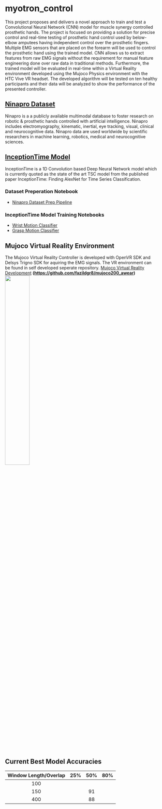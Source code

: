 # myotron_control
This project proposes and delivers a novel approach to train and test a Convolutional Neural Network (CNN) model for muscle synergy controlled prosthetic hands. The project is focused on providing a solution for precise control and real-time testing of prosthetic hand control used by below-elbow amputees having independent control over the prosthetic fingers. Multiple EMG sensors that are placed on the forearm will be used to control the prosthetic hand using the trained model. CNN allows us to extract features from raw EMG signals without the requirement for manual feature engineering done over raw data in traditional methods. Furthermore, the trained model will be evaluated in real-time within a Virtual Reality environment developed using the Mujoco Physics environment with the HTC Vive VR headset. The developed algorithm will be tested on ten healthy participants and their data will be analyzed to show the performance of the presented controller.

## [Ninapro Dataset](http://ninaweb.hevs.ch/)
Ninapro is a a publicly available multimodal database to foster research on robotic & prosthetic hands controlled with artificial intelligence. Ninapro includes electromyography, kinematic, inertial, eye tracking, visual, clinical and neurocognitive data. Ninapro data are used worldwide by scientific researchers in machine learning, robotics, medical and neurocognitive sciences.
## [InceptionTime Model](https://arxiv.org/abs/1909.04939)
InceptionTime is a 1D Convolution based Deep Neural Network model which is currently quoted as the state of the art TSC model from the published paper InceptionTime: Finding AlexNet for Time Series Classification.

### Dataset Preperation Notebook 
- [Ninapro Dataset Prep Pipeline](https://github.com/fazildgr8/myotron_control/blob/main/Ninapro_prep.ipynb)
### InceptionTime Model Training Notebooks 
- [Wrist Motion Classifier](https://github.com/fazildgr8/myotron_control/blob/main/emg_classification_inception_wrist.ipynb)
- [Grasp Motion Classifier](https://github.com/fazildgr8/myotron_control/blob/main/emg_classification_inception_grasp.ipynb)

## Mujoco Virtual Reality Environment
The Mujoco Virtual Reality Controller is developed with OpenVR SDK and Delsys Trigno SDK for aquiring the EMG signals. The VR environment can be found in self developed seperate repository. [Mujoco Virtual Reality Development](https://github.com/fazildgr8/mujoco200_awear) **(https://github.com/fazildgr8/mujoco200_awear)**
<img src="https://github.com/fazildgr8/myotron_control/blob/main/media/mujoco_cap.PNG" width="40%">

## Current Best Model Accuracies
| Window Length/Overlap | 25% | 50% | 80% |
|:-:|:-:|:-:|:-:|
| 100 |  |  |  |
| 150 |  | 91 |  |
| 400 |  | 88 |  |

